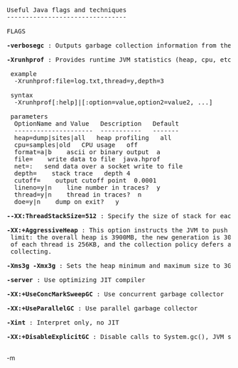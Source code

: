 <pre><br />Useful Java flags and techniques<br />--------------------------------<br /><br />FLAGS<br /><br /><b>-verbosegc</b> : Outputs garbage collection information from the running JVM<br /><br /><b>-Xrunhprof</b> : Provides runtime JVM statistics (heap, cpu, etc...)<br /><br /> example<br />  -Xrunhprof:file=log.txt,thread=y,depth=3<br />  <br /> syntax<br />  -Xrunhprof[:help]|[:option=value,option2=value2, ...]<br />  <br /> parameters<br />  OptionName and Value   Description   Default<br />  ---------------------  -----------   -------<br />  heap=dump|sites|all   heap profiling   all<br />  cpu=samples|old   CPU usage   off<br />  format=a|b    ascii or binary output  a<br />  file=<file>    write data to file  java.hprof<br />  net=<host>:<port>   send data over a socket write to file<br />  depth=<size>    stack trace   depth 4<br />  cutoff=<value>    output cutoff point  0.0001<br />  lineno=y|n    line number in traces?  y<br />  thread=y|n    thread in traces?  n<br />  doe=y|n    dump on exit?   y<br /><br /><b>--XX:ThreadStackSize=512</b> : Specify the size of stack for each new Java thread.<br /><br /><b>-XX:+AggressiveHeap</b> : This option instructs the JVM to push memory use to the<br /> limit: the overall heap is 3900MB, the new generation is 3072MB, the allocation area<br /> of each thread is 256KB, and the collection policy defers as long as possible before<br /> collecting.<br /><br /><b>-Xms3g -Xmx3g</b> : Sets the heap minimum and maximum size to 3GB (use 'm' for megabytes)<br /><br /><b>-server</b> : Use optimizing JIT compiler<br /><br /><b>-XX:+UseConcMarkSweepGC</b> : Use concurrent garbage collector<br /><br /><b>-XX:+UseParallelGC</b> : Use parallel garbage collector<br /><br /><b>-Xint</b> : Interpret only, no JIT<br /><br /><b>-XX:+DisableExplicitGC</b> : Disable calls to System.gc(), JVM still performs garbage collection when necessary</pre><br />-m